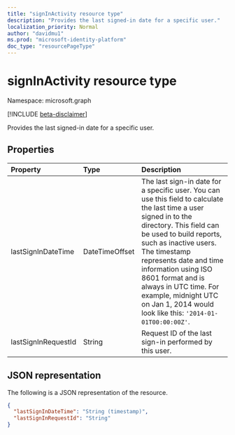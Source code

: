 ```yaml
---
title: "signInActivity resource type"
description: "Provides the last signed-in date for a specific user."
localization_priority: Normal
author: "davidmu1"
ms.prod: "microsoft-identity-platform"
doc_type: "resourcePageType"
---
```


# signInActivity resource type

Namespace: microsoft.graph

[!INCLUDE [beta-disclaimer](../../includes/beta-disclaimer.md)]

Provides the last signed-in date for a specific user.

## Properties

| Property     | Type        | Description |
|:-------------|:------------|:------------|
|lastSignInDateTime|DateTimeOffset|The last sign-in date for a specific user. You can use this field to calculate the last time a user signed in to the directory. This field can be used to build reports, such as inactive users. The timestamp represents date and time information using ISO 8601 format and is always in UTC time. For example, midnight UTC on Jan 1, 2014 would look like this: `'2014-01-01T00:00:00Z'`.|
|lastSignInRequestId|String|Request ID of the last sign-in performed by this user.|

## JSON representation

The following is a JSON representation of the resource.

<!-- {
  "blockType": "resource",
  "optionalProperties": [

  ],
  "@odata.type": "microsoft.graph.signInActivity",
  "baseType": null
}-->

```json
{
  "lastSignInDateTime": "String (timestamp)",
  "lastSignInRequestId": "String"
}
```

<!-- uuid: 16cd6b66-4b1a-43a1-adaf-3a886856ed98
2019-02-04 14:57:30 UTC -->
<!-- {
  "type": "#page.annotation",
  "description": "signInActivity resource",
  "keywords": "",
  "section": "documentation",
  "tocPath": ""
}-->